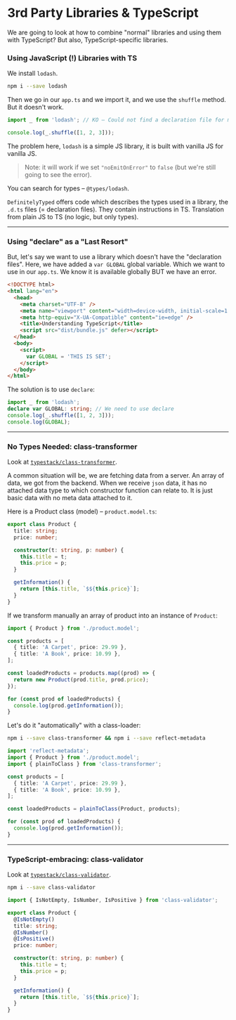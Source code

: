 # 3rd Party Libraries & TypeScript

We are going to look at how to combine "normal" libraries and using them with TypeScript? But also, TypeScript-specific libraries.

### Using JavaScript (!) Libraries with TS

We install `lodash`.

```sh
npm i --save lodash
```

Then we go in our `app.ts` and we import it, and we use the `shuffle` method. But it doesn't work.

```ts
import _ from 'lodash'; // KO – Could not find a declaration file for module 'lodash'.

console.log(_.shuffle([1, 2, 3]));
```

The problem here, `lodash` is a simple JS library, it is built with vanilla JS for vanilla JS.

> Note: it will work if we set `"noEmitOnError"` to `false` (but we're still going to see the error).

You can search for types – `@types/lodash`.

`DefinitelyTyped` offers code which describes the types used in a library, the `.d.ts` files (= declaration files). They contain instructions in TS. Translation from plain JS to TS (no logic, but only types).

---

### Using "declare" as a "Last Resort"

But, let's say we want to use a library which doesn't have the "declaration files". Here, we have added a `var GLOBAL` global variable. Which we want to use in our `app.ts`. We know it is available globally BUT we have an error.

```html
<!DOCTYPE html>
<html lang="en">
  <head>
    <meta charset="UTF-8" />
    <meta name="viewport" content="width=device-width, initial-scale=1.0" />
    <meta http-equiv="X-UA-Compatible" content="ie=edge" />
    <title>Understanding TypeScript</title>
    <script src="dist/bundle.js" defer></script>
  </head>
  <body>
    <script>
      var GLOBAL = 'THIS IS SET';
    </script>
  </body>
</html>
```

The solution is to use `declare`:

```ts
import _ from 'lodash';
declare var GLOBAL: string; // We need to use declare
console.log(_.shuffle([1, 2, 3]));
console.log(GLOBAL);
```

---

### No Types Needed: class-transformer

Look at [`typestack/class-transformer`](https://github.com/typestack/class-transformer).

A common situation will be, we are fetching data from a server. An array of data, we got from the backend. When we receive `json` data, it has no attached data type to which constructor function can relate to. It is just basic data with no meta data attached to it.

Here is a Product class (model) – `product.model.ts`:

```ts
export class Product {
  title: string;
  price: number;

  constructor(t: string, p: number) {
    this.title = t;
    this.price = p;
  }

  getInformation() {
    return [this.title, `$${this.price}`];
  }
}
```

If we transform manually an array of product into an instance of `Product`:

```ts
import { Product } from './product.model';

const products = [
  { title: 'A Carpet', price: 29.99 },
  { title: 'A Book', price: 10.99 },
];

const loadedProducts = products.map((prod) => {
  return new Product(prod.title, prod.price);
});

for (const prod of loadedProducts) {
  console.log(prod.getInformation());
}
```

Let's do it "automatically" with a class-loader:

```sh
npm i --save class-transformer && npm i --save reflect-metadata
```

```ts
import 'reflect-metadata';
import { Product } from './product.model';
import { plainToClass } from 'class-transformer';

const products = [
  { title: 'A Carpet', price: 29.99 },
  { title: 'A Book', price: 10.99 },
];

const loadedProducts = plainToClass(Product, products);

for (const prod of loadedProducts) {
  console.log(prod.getInformation());
}
```

---

### TypeScript-embracing: class-validator

Look at [`typestack/class-validator`](https://github.com/typestack/class-validator).

```sh
npm i --save class-validator
```

```ts
import { IsNotEmpty, IsNumber, IsPositive } from 'class-validator';

export class Product {
  @IsNotEmpty()
  title: string;
  @IsNumber()
  @IsPositive()
  price: number;

  constructor(t: string, p: number) {
    this.title = t;
    this.price = p;
  }

  getInformation() {
    return [this.title, `$${this.price}`];
  }
}
```
